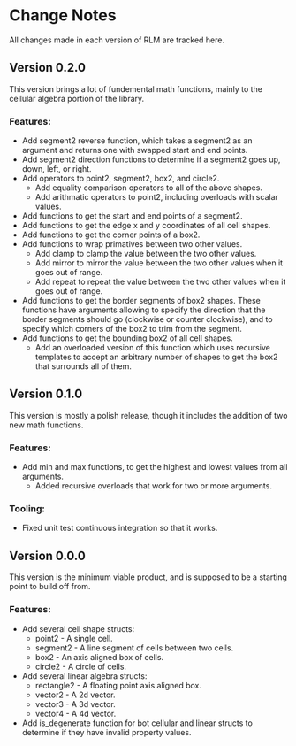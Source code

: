 <!--
SPDX-FileCopyrightText: 2023 Daniel Aimé Valcour <fosssweeper@gmail.com>

SPDX-License-Identifier: MIT
-->

<!--
    Copyright (c) 2023 Daniel Aimé Valcour

    Permission is hereby granted, free of charge, to any person obtaining a copy of
    this software and associated documentation files (the "Software"), to deal in
    the Software without restriction, including without limitation the rights to
    use, copy, modify, merge, publish, distribute, sublicense, and/or sell copies of
    the Software, and to permit persons to whom the Software is furnished to do so,
    subject to the following conditions:
    The above copyright notice and this permission notice shall be included in all
    copies or substantial portions of the Software.
    THE SOFTWARE IS PROVIDED "AS IS", WITHOUT WARRANTY OF ANY KIND, EXPRESS OR
    IMPLIED, INCLUDING BUT NOT LIMITED TO THE WARRANTIES OF MERCHANTABILITY, FITNESS
    FOR A PARTICULAR PURPOSE AND NONINFRINGEMENT. IN NO EVENT SHALL THE AUTHORS OR
    COPYRIGHT HOLDERS BE LIABLE FOR ANY CLAIM, DAMAGES OR OTHER LIABILITY, WHETHER
    IN AN ACTION OF CONTRACT, TORT OR OTHERWISE, ARISING FROM, OUT OF OR IN
    CONNECTION WITH THE SOFTWARE OR THE USE OR OTHER DEALINGS IN THE SOFTWARE.
-->

# Change Notes

All changes made in each version of RLM are tracked here.

## Version 0.2.0

This version brings a lot of fundemental math functions, mainly to the cellular algebra portion of the library.

### Features:
 - Add segment2 reverse function, which takes a segment2 as an argument and returns one with swapped start and end points.
 - Add segment2 direction functions to determine if a segment2 goes up, down, left, or right.
 - Add operators to point2, segment2, box2, and circle2.
    - Add equality comparison operators to all of the above shapes.
    - Add arithmatic operators to point2, including overloads with scalar values.
 - Add functions to get the start and end points of a segment2.
 - Add functions to get the edge x and y coordinates of all cell shapes.
 - Add functions to get the corner points of a box2.
 - Add functions to wrap primatives between two other values.
    - Add clamp to clamp the value between the two other values.
    - Add mirror to mirror the value between the two other values when it goes out of range.
    - Add repeat to repeat the value between the two other values when it goes out of range.
- Add functions to get the border segments of box2 shapes. These functions have arguments allowing to specify the direction that the border segments should go (clockwise or counter clockwise), and to specify which corners of the box2 to trim from the segment.
- Add functions to get the bounding box2 of all cell shapes.
    - Add an overloaded version of this function which uses recursive templates to accept an arbitrary number of shapes to get the box2 that surrounds all of them.

## Version 0.1.0

This version is mostly a polish release, though it includes the addition of two new math functions.

### Features:
 - Add min and max functions, to get the highest and lowest values from all arguments.
    - Added recursive overloads that work for two or more arguments.

### Tooling:
- Fixed unit test continuous integration so that it works.

## Version 0.0.0

This version is the minimum viable product, and is supposed to be a starting point to build off from.

### Features:
- Add several cell shape structs:
    - point2 - A single cell.
    - segment2 - A line segment of cells between two cells.
    - box2 - An axis aligned box of cells.
    - circle2 - A circle of cells.
- Add several linear algebra structs:
    - rectangle2 - A floating point axis aligned box.
    - vector2 - A 2d vector.
    - vector3 - A 3d vector.
    - vector4 - A 4d vector.
- Add is_degenerate function for bot cellular and linear structs to determine if they have invalid property values.
